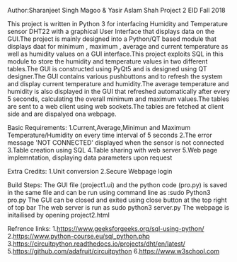 Author:Sharanjeet Singh Magoo & Yasir Aslam Shah
Project 2
EID
Fall 2018

This project is written in Python 3 for interfacing Humidity and Temperature sensor DHT22 with a graphical User Interface that displays data on the GUI.The project is mainly designed into a Python/QT based module that displays daat for minimum , maximum , average and current temperature as well as humidity values on a GUI interface.This project exploits SQL in this module to store the humidity and temperature values in two different tables.The GUI is constructed using PyQt5 and is designed using QT designer.The GUI contains various pushbuttons and to refresh the system and display current temperature and humidity.The average temperature and humidity is also displayed in the GUI that refreshed automatically after every 5 seconds, calculating the overall minimum and maximum values.The tables are sent to a web client using web sockets.The tables are fetched at client side and are dispalyed ona webpage.

Basic Requirements:
1.Current,Average,Minimun and Maximum Temperature/Humidity on every time interval of 5 seconds
2.The error message 'NOT CONNECTED' displayed when the sensor is not connected
3.Table creation using SQL
4.Table sharing with web server
5.Web page implemntation, displaying data parameters upon request
  
Extra Credits:
1.Unit conversion
2.Secure Webpage login

Build Steps:
The GUI file (project1.ui) and the python code (pro.py) is saved in the same file and can be run using command line as :sudo Python3 pro.py
The GUI can be closed and exited using close button at the top right of top bar
The web server is run as sudo python3 server.py
The webpage is initailised by opening project2.html

Refrence links:
1.https://www.geeksforgeeks.org/sql-using-python/
2.https://www.python-course.eu/sql_python.php
3.https://circuitpython.readthedocs.io/projects/dht/en/latest/
5.https://github.com/adafruit/circuitpython
6.https://www.w3school.com
